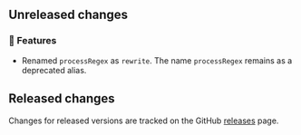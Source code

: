 ## Unreleased changes

### 🚀 Features

- Renamed `processRegex` as `rewrite`. The name `processRegex` remains as a deprecated alias.

## Released changes

Changes for released versions are tracked on the GitHub [releases](https://github.com/slevithan/regex/releases) page.
